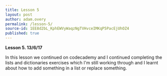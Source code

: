 ```yaml
---
title: Lesson 5
layout: post
author: adam.overy
permalink: /lesson-5/
source-id: 1EE8d2bL_KphEWVyWaqzNgTVHvceIMKqP5PacEjUhOZ4
published: true
---
```

**Lesson 5.       13/6/17**

In this lesson we continued on codecademy and I continued completing the lists and dictionaries exercises which I'm still working through and I learnt about how to add something in a list or replace something.

